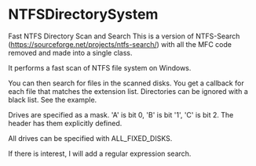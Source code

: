 # NTFSDirectorySystem
Fast NTFS Directory Scan and Search
This is a version of NTFS-Search (https://sourceforge.net/projects/ntfs-search/) with all the MFC code removed and made into a single class.

It performs a fast scan of NTFS file system on Windows.  

You can then search for files in the scanned disks.  You get a callback for each file that matches the extension list.
Directories can be ignored with a black list.  See the example.

Drives are specified as a mask. 'A' is bit 0, 'B' is bit '1', 'C' is bit 2.  The header has them explicitly defined.

All drives can be specified with ALL_FIXED_DISKS.

If there is interest, I will add a regular expression search.






